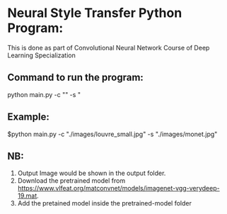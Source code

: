 # **Neural Style Transfer Python Program:**
This is done as part of Convolutional Neural Network Course 
of Deep Learning Specialization




## **Command to run the program:**

python main.py -c "<path to content image>" -s "<path to style image>


## **Example:**
$python main.py -c "./images/louvre_small.jpg" -s "./images/monet.jpg"



## NB:

1. Output Image would be shown in the output folder.
2. Download the pretrained model from https://www.vlfeat.org/matconvnet/models/imagenet-vgg-verydeep-19.mat.
3. Add the pretained model inside the pretrained-model folder

